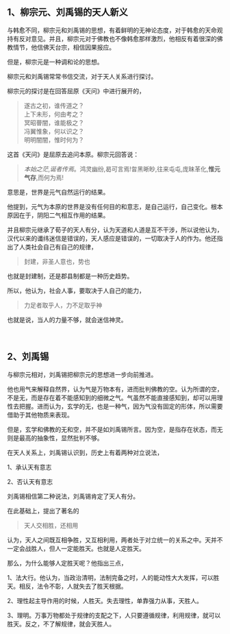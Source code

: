 <h2>1、柳宗元、刘禹锡的天人新义</h2><p>与韩愈不同，柳宗元和刘禹锡的思想，有着鲜明的无神论态度，对于韩愈的天命观持有反对意见。并且，柳宗元对于佛教也不像韩愈那样激烈，他相反有着很深的佛教情节，他信佛天台宗，相信因果报应。</p><p>但是，柳宗元是一种调和论的思想。</p><p>柳宗元和刘禹锡常常书信交流，对于天人关系进行探讨。</p><p>柳宗元的探讨是在回答屈原《天问》中进行展开的，</p><blockquote>遂古之初，谁传道之？<br>上下未形，何由考之？<br>冥昭瞢闇，谁能极之？<br>冯翼惟象，何以识之？<br>明明闇闇，惟时何为？</blockquote><p>这首《天问》是屈原去追问本原。柳宗元回答说：</p><blockquote><i>本始之茫</i>,<i>诞者传焉</i>。鸿灵幽纷,曷可言焉!曶黑晰眇,往来屯屯,庞昧革化,<b>惟元气存</b>,而何为焉!</blockquote><p>意思是，世界是元气自然运行的结果。</p><p>他提到，元气为本原的世界是没有任何目的和意志，是自己运行，自己变化。根本原因在于，阴阳二气相互作用的结果。</p><p>并且柳宗元继承了荀子的天人有分，认为天道和人道是互不干涉，所以说他认为，汉代以来的谶纬迷信是错误的，天人感应是错误的，一切取决于人的作为。他还指出了人类社会自己有自己的规律，</p><blockquote>封建，非圣人意也，势也</blockquote><p>也就是封建制，还是郡县制都是一种历史趋势。</p><p>所以，他认为，社会人事，要取决于人自己的能力，</p><blockquote>力足者取乎人，力不足取乎神</blockquote><p>也就是说，当人的力量不够，就会迷信神灵。</p><p><br></p><h2>2、刘禹锡</h2><p>与柳宗元相对，刘禹锡把柳宗元的思想进一步向前推进。</p><p>他也用气来解释自然界，认为气是万物本有，进而批判佛教的空。认为所谓的空，不是无，而是存在着不能感知到的细微之气。气虽然不能直接感知到，却可以用理性去把握。进而认为，玄学的无，也是一种气，因为气没有固定的形体，所以需要借助于其他物质来表现。</p><p>但是，玄学和佛教的无和空，并不是如刘禹锡所言。因为空，是指存在状态，而无则是最高的抽象性，显然批判不够。</p><p>在天人关系上，刘禹锡认识到，历史上有着两种对立说法，</p><p>1、承认天有意志</p><p>2、否认天有意志</p><p>刘禹锡相信第二种说法，刘禹锡肯定了天人有分。</p><p>在此基础上，提出了著名的</p><blockquote>天人交相胜，还相用</blockquote><p>认为，天人之间既互相争胜，又互相利用，两者处于对立统一的关系之中。天并不一定会战胜人，但人一定能胜天。也就是人定胜天。</p><p>那么，为什么能够人定胜天呢？他指出三点，</p><p>1、法大行。他认为，当政治清明，法制完备之时，人的能动性大大发挥，可以胜天。相反，法令不彰，人就失去了胜天根据。</p><p>2、理性起主导作用的时候，人胜天。失去理性，单靠强力从事，天胜人。</p><p>3、理明。万事万物都处于规律的支配之下，人只要遵循规律，利用规律，就可以胜天。反之，不了解规律，就会天胜人。</p><p></p>